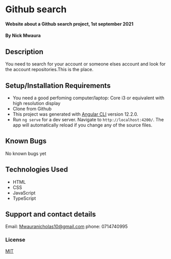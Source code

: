 # Github search
#### Website about a Github search project, 1st september 2021
#### By Nick Mwaura
## Description
You need to search for your account or someone elses account and look for the account repositories.This is the place.
## Setup/Installation Requirements

* You need a good perfoming computer/laptop: Core i3 or equivalent with high resolution display
* Clone from Github
* This project was generated with [Angular CLI](https://github.com/angular/angular-cli) version 12.2.0.
* Run `ng serve` for a dev server. Navigate to `http://localhost:4200/`. The app will automatically reload if you change any of the source files.


## Known Bugs
No known bugs yet
## Technologies Used

- HTML
- CSS
- JavaScript
- TypeScript
## Support and contact details
Email: Mwauranicholas10@gmail.com
phone: 0714740995
### License
[MIT](license.txt)

